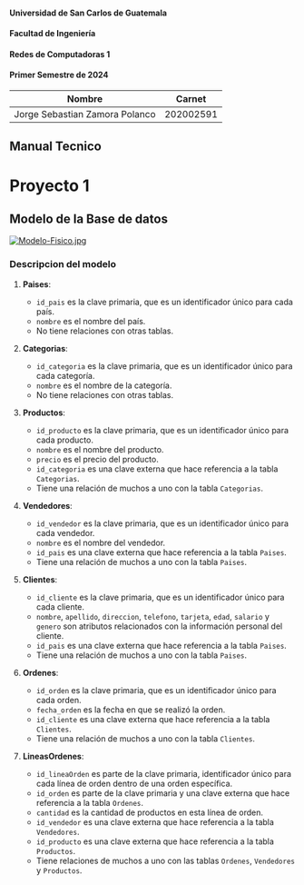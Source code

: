 #### Universidad de San Carlos de Guatemala
#### Facultad de Ingeniería
#### Redes de Computadoras 1
#### Primer Semestre de 2024

|Nombre  | Carnet | 
|------------- | -------------|
|Jorge Sebastian Zamora Polanco  | 202002591|

## Manual Tecnico

# Proyecto 1

## Modelo de la Base de datos

[![Modelo-Fisico.jpg](https://i.postimg.cc/gJ1dTd11/Modelo-Fisico.jpg)](https://postimg.cc/7G1pCvHN)

### Descripcion del modelo

1. **Paises**:
   - `id_pais` es la clave primaria, que es un identificador único para cada país.
   - `nombre` es el nombre del país.
   - No tiene relaciones con otras tablas.

2. **Categorias**:
   - `id_categoria` es la clave primaria, que es un identificador único para cada categoría.
   - `nombre` es el nombre de la categoría.
   - No tiene relaciones con otras tablas.

3. **Productos**:
   - `id_producto` es la clave primaria, que es un identificador único para cada producto.
   - `nombre` es el nombre del producto.
   - `precio` es el precio del producto.
   - `id_categoria` es una clave externa que hace referencia a la tabla `Categorias`.
   - Tiene una relación de muchos a uno con la tabla `Categorias`.

4. **Vendedores**:
   - `id_vendedor` es la clave primaria, que es un identificador único para cada vendedor.
   - `nombre` es el nombre del vendedor.
   - `id_pais` es una clave externa que hace referencia a la tabla `Paises`.
   - Tiene una relación de muchos a uno con la tabla `Paises`.

5. **Clientes**:
   - `id_cliente` es la clave primaria, que es un identificador único para cada cliente.
   - `nombre`, `apellido`, `direccion`, `telefono`, `tarjeta`, `edad`, `salario` y `genero` son atributos relacionados con la información personal del cliente.
   - `id_pais` es una clave externa que hace referencia a la tabla `Paises`.
   - Tiene una relación de muchos a uno con la tabla `Paises`.

6. **Ordenes**:
   - `id_orden` es la clave primaria, que es un identificador único para cada orden.
   - `fecha_orden` es la fecha en que se realizó la orden.
   - `id_cliente` es una clave externa que hace referencia a la tabla `Clientes`.
   - Tiene una relación de muchos a uno con la tabla `Clientes`.

7. **LineasOrdenes**:
   - `id_lineaOrden` es parte de la clave primaria, identificador único para cada línea de orden dentro de una orden específica.
   - `id_orden` es parte de la clave primaria y una clave externa que hace referencia a la tabla `Ordenes`.
   - `cantidad` es la cantidad de productos en esta línea de orden.
   - `id_vendedor` es una clave externa que hace referencia a la tabla `Vendedores`.
   - `id_producto` es una clave externa que hace referencia a la tabla `Productos`.
   - Tiene relaciones de muchos a uno con las tablas `Ordenes`, `Vendedores` y `Productos`.

